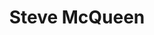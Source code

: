---
title: Steve McQueen
category: paintings
series: pop
year: 2012
image: steve5.jpg
size: 41cmx31cm
materials: oil on canvas
---